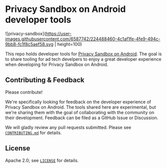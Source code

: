 # Privacy Sandbox on Android developer tools
![privacy-sandbox](https://user-images.githubusercontent.com/6587742/224488460-4c1af1fe-4fe9-494c-9bb8-fc1f8c5aef58.svg | height=100)

This repo holds developer tools for [Privacy Sandbox on Android](https://privacysandbox.com/android). The goal is to share tooling for ad tech develpers to enjoy a great developer experience when developing for Privacy Sandbox on Android.

## Contributing & Feedback
Please contribute! 

We're specifically looking for feedback on the developer experience of Privacy Sandbox on Android. The tools shared here are experimental, but we're sharing them with the goal of collaborating with the community on their development. Feedback can be filed as a GitHub Issue or Discussion.

We will gladly review any pull requests submitted. Please see [`CONTRIBUTING.md`](CONTRIBUTING.md) for details.

## License

Apache 2.0; see [`LICENSE`](LICENSE) for details.
